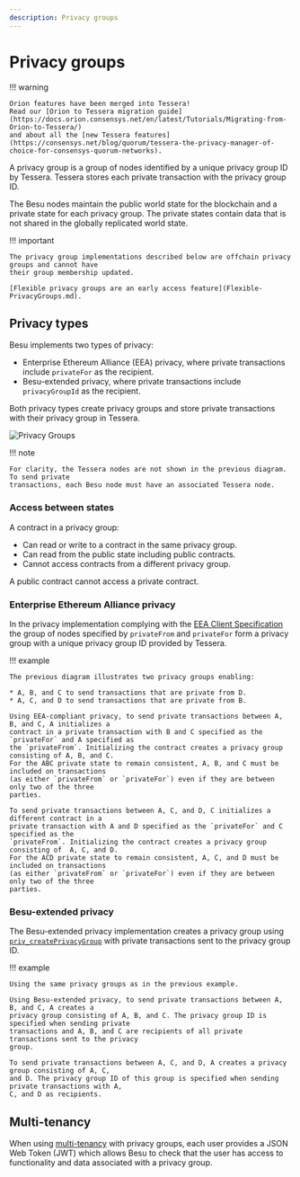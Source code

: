 ```yaml
---
description: Privacy groups
---
```


# Privacy groups

!!! warning

    Orion features have been merged into Tessera!
    Read our [Orion to Tessera migration guide](https://docs.orion.consensys.net/en/latest/Tutorials/Migrating-from-Orion-to-Tessera/)
    and about all the [new Tessera features](https://consensys.net/blog/quorum/tessera-the-privacy-manager-of-choice-for-consensys-quorum-networks).

A privacy group is a group of nodes identified by a unique privacy group ID by Tessera. Tessera
stores each private transaction with the privacy group ID.

The Besu nodes maintain the public world state for the blockchain and a private state for each
privacy group. The private states contain data that is not shared in the globally replicated world
state.

!!! important

    The privacy group implementations described below are offchain privacy groups and cannot have
    their group membership updated.

    [Flexible privacy groups are an early access feature](Flexible-PrivacyGroups.md).

## Privacy types

Besu implements two types of privacy:

* Enterprise Ethereum Alliance (EEA) privacy, where private transactions include `privateFor` as
  the recipient.
* Besu-extended privacy, where private transactions include `privacyGroupId` as the recipient.

Both privacy types create privacy groups and store private transactions with their privacy group in
Tessera.

![Privacy Groups](../../images/PrivacyGroups.png)

!!! note

    For clarity, the Tessera nodes are not shown in the previous diagram. To send private
    transactions, each Besu node must have an associated Tessera node.

### Access between states

A contract in a privacy group:

* Can read or write to a contract in the same privacy group.
* Can read from the public state including public contracts.
* Cannot access contracts from a different privacy group.

A public contract cannot access a private contract.

### Enterprise Ethereum Alliance privacy

In the privacy implementation complying with the
[EEA Client Specification](https://entethalliance.org/technical-documents/) the group of nodes
specified by `privateFrom` and `privateFor` form a privacy group with a unique privacy group ID
provided by Tessera.

!!! example

    The previous diagram illustrates two privacy groups enabling:

    * A, B, and C to send transactions that are private from D.
    * A, C, and D to send transactions that are private from B.

    Using EEA-compliant privacy, to send private transactions between A, B, and C, A initializes a
    contract in a private transaction with B and C specified as the `privateFor` and A specified as
    the `privateFrom`. Initializing the contract creates a privacy group consisting of A, B, and C.
    For the ABC private state to remain consistent, A, B, and C must be included on transactions
    (as either `privateFrom` or `privateFor`) even if they are between only two of the three
    parties.

    To send private transactions between A, C, and D, C initializes a different contract in a
    private transaction with A and D specified as the `privateFor` and C specified as the
    `privateFrom`. Initializing the contract creates a privacy group consisting of  A, C, and D.
    For the ACD private state to remain consistent, A, C, and D must be included on transactions
    (as either `privateFrom` or `privateFor`) even if they are between only two of the three
    parties.

### Besu-extended privacy

The Besu-extended privacy implementation creates a privacy group using
[`priv_createPrivacyGroup`](../../Reference/API-Methods.md#priv_createprivacygroup) with private
transactions sent to the privacy group ID.

!!! example

    Using the same privacy groups as in the previous example.

    Using Besu-extended privacy, to send private transactions between A, B, and C, A creates a
    privacy group consisting of A, B, and C. The privacy group ID is specified when sending private
    transactions and A, B, and C are recipients of all private transactions sent to the privacy
    group.

    To send private transactions between A, C, and D, A creates a privacy group consisting of A, C,
    and D. The privacy group ID of this group is specified when sending private transactions with A,
    C, and D as recipients.

## Multi-tenancy

When using [multi-tenancy](Multi-Tenancy.md) with privacy groups, each user provides a JSON Web Token (JWT) which
allows Besu to check that the user has access to functionality and data associated with a privacy group.
